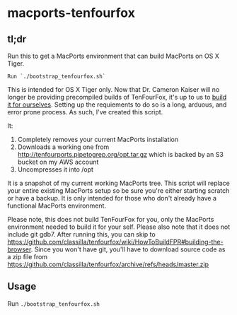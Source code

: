 # macports-tenfourfox

## tl;dr

Run this to get a MacPorts environment that can build MacPorts on OS X Tiger.

```
Run `./bootstrap_tenfourfox.sh`
```

This is intended for OS X Tiger only. Now that Dr. Cameron Kaiser will no longer be providing precompiled builds of TenFourFox, it's up to us to [build it for ourselves](https://github.com/classilla/tenfourfox/wiki/HowToBuildFPR).
Setting up the requiements to do so is a long, arduous, and error prone process. As such, I've created this script.

It:

1. Completely removes your current MacPorts installation
1. Downloads a working one from http://tenfourports.pipetogrep.org/opt.tar.gz which is backed by an S3 bucket on my AWS account
1. Uncompresses it into /opt

It is a snapshot of my current working MacPorts tree. This script will replace your entire existing MacPorts setup so be sure you're either starting scratch or have a backup. It is only intended for those who don't already have a functional MacPorts environment.

Please note, this does not build TenFourFox for you, only the MacPorts environment needed to build it for your self. Please also note that it does not include git gdb7. After running this, you can skip to https://github.com/classilla/tenfourfox/wiki/HowToBuildFPR#building-the-browser. Since you won't have git, you'll have to download source code as a zip file from https://github.com/classilla/tenfourfox/archive/refs/heads/master.zip

## Usage

Run `./bootstrap_tenfourfox.sh`
